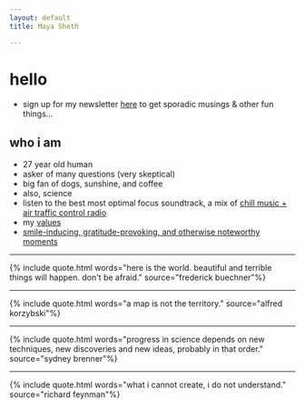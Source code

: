 ```yaml
---
layout: default
title: Maya Sheth

---
```

# hello
* sign up for my newsletter [here](https://airtable.com/shrbJMCacQzWPrCLY) to get sporadic musings & other fun things...

## who i am
* 27 year old human
* asker of many questions (very skeptical)
* big fan of dogs, sunshine, and coffee
* also, science
* listen to the best most optimal focus soundtrack, a mix of [chill music + air traffic control radio](https://chill-atc.streamlit.app/)
* my [values](https://mayasheth.github.io/2020/11/20/values)
* [smile-inducing, gratitude-provoking, and otherwise noteworthy moments](https://mayasheth.github.io/2023/04/15/things-that-make-me-smile)


---

{% include quote.html words="here is the world. beautiful and terrible things will happen. don't be afraid." source="frederick buechner"%}

---

{% include quote.html words="a map is not the territory." source="alfred korzybski"%}

---

{% include quote.html words="progress in science depends on new techniques, new discoveries and new ideas, probably in that order." source="sydney brenner"%}

---

{% include quote.html words="what i cannot create, i do not understand." source="richard feynman"%}



